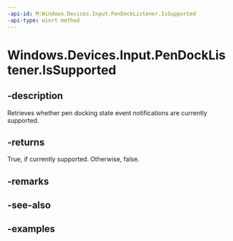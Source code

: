 ```yaml
---
-api-id: M:Windows.Devices.Input.PenDockListener.IsSupported
-api-type: winrt method
---
```


# Windows.Devices.Input.PenDockListener.IsSupported

## -description

Retrieves whether pen docking state event notifications are currently supported.

## -returns

True, if currently supported. Otherwise, false.

## -remarks

## -see-also

## -examples

